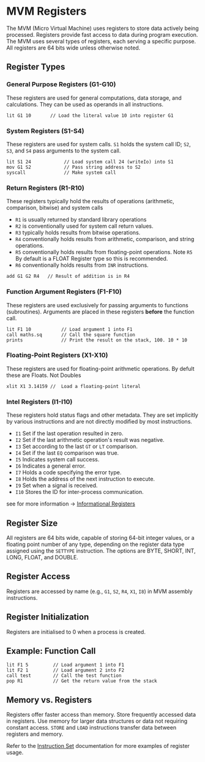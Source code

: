 # MVM Registers

The MVM (Micro Virtual Machine) uses registers to store data actively being processed.
Registers provide fast access to data during program execution. The MVM uses several types of registers, each serving a
specific purpose. All registers are 64 bits wide unless otherwise noted.

## Register Types

### General Purpose Registers (G1-G10)

These registers are used for general computations, data storage, and calculations. They can be used as operands in all
instructions.

```assembly
lit G1 10       // Load the literal value 10 into register G1
```

### System Registers (S1-S4)

These registers are used for system calls. `S1` holds the system call ID; `S2`, `S3`, and `S4` pass arguments to the
system call.

```assembly
lit S1 24            // Load system call 24 (writeIo) into S1
mov G1 S2            // Pass string address to S2
syscall              // Make system call
```

### Return Registers (R1-R10)

These registers typically hold the results of operations (arithmetic, comparison, bitwise) and system calls

- `R1` is usually returned by standard library operations
- `R2` is conventionally used for system call return values.
- `R3` typically holds results from bitwise operations.
- `R4` conventionally holds results from arithmetic, comparison, and string operations.
- `R5` conventionally holds results from floating-point operations. Note `R5` By default is a FLOAT Register type so
  this
  is recommended.
- `R6` conventionally holds results from `INR` instructions.

```assembly
add G1 G2 R4   // Result of addition is in R4
```

### Function Argument Registers (F1-F10)

These registers are used exclusively for passing arguments to functions (subroutines). Arguments are placed in these
registers **before** the function call.

```assembly
lit F1 10           // Load argument 1 into F1
call maths.sq       // Call the square function
prints              // Print the result on the stack, 100. 10 * 10 
```

### Floating-Point Registers (X1-X10)

These registers are used for floating-point arithmetic operations. By defult these are Floats. Not Doubles

```assembly
xlit X1 3.14159 //  Load a floating-point literal
```

### Intel Registers (I1-I10)

These registers hold status flags and other metadata. They are set implicitly by various instructions and are not
directly modified by most instructions.

- `I1`  Set if the last operation resulted in zero.
- `I2`  Set if the last arithmetic operation's result was negative.
- `I3`  Set according to the last `GT` or `LT` comparison.
- `I4`  Set if the last `EQ` comparison was true.
- `I5`  Indicates system call success.
- `I6`  Indicates a general error.
- `I7`  Holds a code specifying the error type.
- `I8`  Holds the address of the next instruction to execute.
- `I9`  Set when a signal is received.
- `I10` Stores the ID for inter-process communication.

see for more information -> [Informational Registers](Informational-Registers.md)

## Register Size

All registers are 64 bits wide, capable of storing 64-bit integer values, or a floating point number of any type,
depending on the register data type assigned using the `SETTYPE` instruction.
The options are BYTE, SHORT, INT, LONG, FLOAT, and DOUBLE.

## Register Access

Registers are accessed by name (e.g., `G1`, `S2`, `R4`, `X1`, `I8`) in MVM assembly instructions.

## Register Initialization

Registers are initialised to 0 when a process is created.

## Example: Function Call

```assembly
lit F1 5         // Load argument 1 into F1
lit F2 1         // Load argument 2 into F2
call test        // Call the test function
pop R1           // Get the return value from the stack
```

## Memory vs. Registers

Registers offer faster access than memory. Store frequently accessed data in registers. Use memory for larger data
structures or data not requiring constant access. `STORE` and `LOAD` instructions transfer data between registers and
memory.

Refer to the [Instruction Set](Instruction-Set.md) documentation for more examples of register usage.


